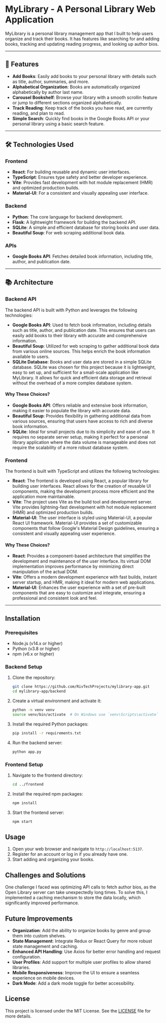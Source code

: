 # MyLibrary - A Personal Library Web Application

MyLibrary is a personal library management app that I built to help users organize and track their books. It has features like searching for and adding books, tracking and updating reading progress, and looking up author bios.

---

## 🌟 Features

- **Add Books**: Easily add books to your personal library with details such as title, author, summaries, and more.
- **Alphabetical Organization**: Books are automatically organized alphabetically by author last name.
- **Carousel Bookshelf**: Browse your library with a smooth scrollin feature or jump to different sections organized alphabetically.
- **Track Reading**: Keep track of the books you have read, are currently reading, and plan to read.
- **Simple Search**: Quickly find books in the Google Books API or your personal library using a basic search feature.

---

## 🛠 Technologies Used

### Frontend
- **React**: For building reusable and dynamic user interfaces.
- **TypeScript**: Ensures type safety and better developer experience.
- **Vite**: Provides fast development with hot module replacement (HMR) and optimized production builds.
- **Material-UI**: For a consistent and visually appealing user interface.

### Backend
- **Python**: The core language for backend development.
- **Flask**: A lightweight framework for building the backend API.
- **SQLite**: A simple and efficient database for storing books and user data.
- **Beautiful Soup**: For web scraping additional book data.

### APIs
- **Google Books API**: Fetches detailed book information, including title, author, and publication date.

---

## 📚 Architecture

### Backend API

The backend API is built with Python and leverages the following technologies:

- **Google Books API**: Used to fetch book information, including details such as title, author, and publication date. This ensures that users can easily add books to their library with accurate and comprehensive information.
- **Beautiful Soup**: Utilized for web scraping to gather additional book data from various online sources. This helps enrich the book information available to users.
- **SQLite Database**: Books and user data are stored in a simple SQLite database. SQLite was chosen for this project because it is lightweight, easy to set up, and sufficient for a small-scale application like MyLibrary. It allows for quick and efficient data storage and retrieval without the overhead of a more complex database system.

#### Why These Choices?

- **Google Books API**: Offers reliable and extensive book information, making it easier to populate the library with accurate data.
- **Beautiful Soup**: Provides flexibility in gathering additional data from various sources, ensuring that users have access to rich and diverse book information.
- **SQLite**: Ideal for small projects due to its simplicity and ease of use. It requires no separate server setup, making it perfect for a personal library application where the data volume is manageable and does not require the scalability of a more robust database system.

### Frontend

The frontend is built with TypeScript and utilizes the following technologies:

- **React**: The frontend is developed using React, a popular library for building user interfaces. React allows for the creation of reusable UI components, making the development process more efficient and the application more maintainable.
- **Vite**: The project uses Vite as the build tool and development server. Vite provides lightning-fast development with hot module replacement (HMR) and optimized production builds.
- **Material-UI**: The user interface is styled using Material-UI, a popular React UI framework. Material-UI provides a set of customizable components that follow Google's Material Design guidelines, ensuring a consistent and visually appealing user experience.

#### Why These Choices?

- **React**: Provides a component-based architecture that simplifies the development and maintenance of the user interface. Its virtual DOM implementation improves performance by minimizing direct manipulation of the actual DOM.
- **Vite**: Offers a modern development experience with fast builds, instant server startup, and HMR, making it ideal for modern web applications.
- **Material-UI**: Enhances the user experience with a set of pre-built components that are easy to customize and integrate, ensuring a professional and consistent look and feel.

---

## Installation

### Prerequisites

- Node.js (v14.x or higher)
- Python (v3.8 or higher)
- npm (v6.x or higher)

### Backend Setup

1. Clone the repository:
   ```sh
   git clone https://github.com/RivTechProjects/mylibrary-app.git
   cd mylibrary-app/backend
   ```

2. Create a virtual environment and activate it:
   ```sh
   python -m venv venv
   source venv/bin/activate  # On Windows use `venv\Scripts\activate`
   ```

3. Install the required Python packages:
   ```sh
   pip install -r requirements.txt
   ```

4. Run the backend server:
   ```sh
   python app.py
   ```

### Frontend Setup

1. Navigate to the frontend directory:
   ```sh
   cd ../frontend
   ```

2. Install the required npm packages:
   ```sh
   npm install
   ```

3. Start the frontend server:
   ```sh
   npm start
   ```

## Usage

1. Open your web browser and navigate to `http://localhost:5137`.
2. Register for an account or log in if you already have one.
3. Start adding and organizing your books.


## Challenges and Solutions

One challenge I faced was optimizing API calls to fetch author bios, as the Open Library server can take unexpectedly long times. To solve this, I implemented a caching mechanism to store the data locally, which significantly improved performance.


## Future Improvements

- **Organization**: Add the ability to organize books by genre and group them into custom shelves.
- **State Management**: Integrate Redux or React Query for more robust state management and caching.
- **Enhanced API Handling**: Use Axios for better error handling and request configuration.
- **User Profiles**: Add support for multiple user profiles to allow shared libraries.
- **Mobile Responsiveness**: Improve the UI to ensure a seamless experience on mobile devices.
- **Dark Mode**: Add a dark mode toggle for better accessibility.


## License

This project is licensed under the MIT License. See the [LICENSE](LICENSE) file for more details.